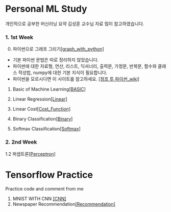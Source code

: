 # Personal ML Study
개인적으로 공부한 머신러닝 요약
김성훈 교수님 자료 많이 참고하였습니다.

### 1. 1st Week

0. 파이썬으로 그래프 그리기[[graph_with_python]](https://nbviewer.jupyter.org/gist/gihyunkim/4837a7e7875e9314c520ad3182a06670)
  - 기본 파이썬 문법은 따로 정리하지 않았습니다.
  - 파이썬에 대한 자료형, 연산, 리스트, 딕셔너리, 출력문, 가정문, 반복문, 함수와 클래스 작성법, numpy에 대한 기본 지식이 필요합니다.
  - 파이썬을 모르시다면 이 사이트를 참고하세요. [[점프 투 파이썬_wiki]](https://wikidocs.net/book/1)
	
1. Basic of Machine Learning[[BASIC]](https://nbviewer.jupyter.org/gist/gihyunkim/5718a178736cb2f3d208f89bf4e2879c)

2. Linear Regression[[Linear]](https://nbviewer.jupyter.org/gist/gihyunkim/a3638fd02311ba7e54be3cf59e64394c)

3. Linear Cost[[Cost_Function]](https://nbviewer.jupyter.org/gist/gihyunkim/1970bb8e80f9722e2b12179bc9965664)

4. Binary Classification[[Binary]](https://nbviewer.jupyter.org/gist/gihyunkim/4a7bf862bd516dceb55992c3a03932fd)

5. Softmax Classification[[Softmax]](https://nbviewer.jupyter.org/gist/gihyunkim/414cb961504f6fcc7a21e6d1fa9e4b9f)

### 2. 2nd Week



  
1.2 퍼셉트론[[Perceptron]](https://nbviewer.jupyter.org/gist/gihyunkim/e872240cbd061e7dec09dc2a3d5d2161/Perceptron.ipynb)



# Tensorflow Practice
Practice code and comment from me
1. MNIST WITH CNN [[CNN]](https://nbviewer.jupyter.org/gist/gihyunkim/48f6c34de43a5140e5a52dcb7e652071)
2. Newspaper Recommendation[[Recommendation]](https://nbviewer.jupyter.org/gist/gihyunkim/f734364186a04c8458933fee748a2ec1)
